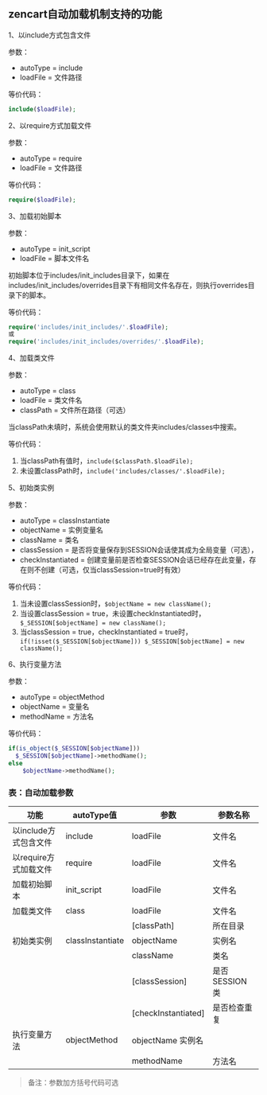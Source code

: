 ## zencart自动加载机制支持的功能

1、以include方式包含文件

参数：

- autoType = include
- loadFile = 文件路径

等价代码：

```php
include($loadFile);
```

2、以require方式加载文件

参数：

- autoType = require
- loadFile = 文件路径

等价代码：

```php
require($loadFile);
```

3、加载初始脚本

参数：

- autoType = init_script
- loadFile = 脚本文件名

初始脚本位于includes/init_includes目录下，如果在includes/init_includes/overrides目录下有相同文件名存在，则执行overrides目录下的脚本。

等价代码：

```php
require('includes/init_includes/'.$loadFile);
或
require('includes/init_includes/overrides/'.$loadFile);
```

4、加载类文件

参数：

- autoType = class
- loadFile = 类文件名
- classPath = 文件所在路径（可选）

当classPath未填时，系统会使用默认的类文件夹includes/classes中搜索。

等价代码：

1. 当classPath有值时，`include($classPath.$loadFile);`
2. 未设置classPath时，`include('includes/classes/'.$loadFile);`

5、初始类实例

参数：

- autoType = classInstantiate
- objectName = 实例变量名
- className = 类名
- classSession = 是否将变量保存到SESSION会话使其成为全局变量（可选），
- checkInstantiated = 创建变量前是否检查SESSION会话已经存在此变量，存在则不创建（可选，仅当classSession=true时有效）

等价代码：

1. 当未设置classSession时，`$objectName = new className();`
2. 当设置classSession = true，未设置checkInstantiated时，`$_SESSION[$objectName] = new className();`
3. 当classSession = true，checkInstantiated = true时，`if(!isset($_SESSION[$objectName])) $_SESSION[$objectName] = new className();`

6、执行变量方法

参数：

- autoType = objectMethod
- objectName = 变量名
- methodName = 方法名

等价代码：

```php
if(is_object($_SESSION[$objectName]))
  $_SESSION[$objectName]->methodName();
else
	$objectName->methodName();
```

### 表：自动加载参数

| 功能 | autoType值 | 参数 | 参数名称 |
|---|---|---|---|
| 以include方式包含文件 | include | loadFile | 文件名 |
| 以require方式加载文件 | require | loadFile | 文件名 |
| 加载初始脚本 | init_script | loadFile | 文件名 |
| 加载类文件 | class | loadFile | 文件名 |
|  |  | [classPath] | 所在目录 |
| 初始类实例 | classInstantiate | objectName | 实例名 |
|  |  | className | 类名 |
|  |  | [classSession] | 是否SESSION类 |
|  |  | [checkInstantiated] | 是否检查重复 |
| 执行变量方法 | objectMethod | objectName	实例名 |
|  |  | methodName | 方法名 |

> 备注：参数加方括号代码可选
